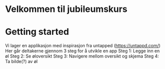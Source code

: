 # Velkommen til jubileumskurs

# Getting started

Vi lager en applikasjon med inspirasjon fra untapped (https://untappd.com/)
Her går deltakerne gjennom 3 steg for å utvikle en app
Steg 1: Legge inn en øl
Steg 2: Se øloversikt
Steg 3: Navigere mellom oversikt og skjema
Steg 4: Ta bilde(?) av øl
